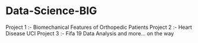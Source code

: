 # Data-Science-BIG
Project 1 :- Biomechanical Features of Orthopedic Patients
Project 2 :- Heart Disease UCI
Project 3 :- Fifa 19 Data Analysis
and more... on the way


